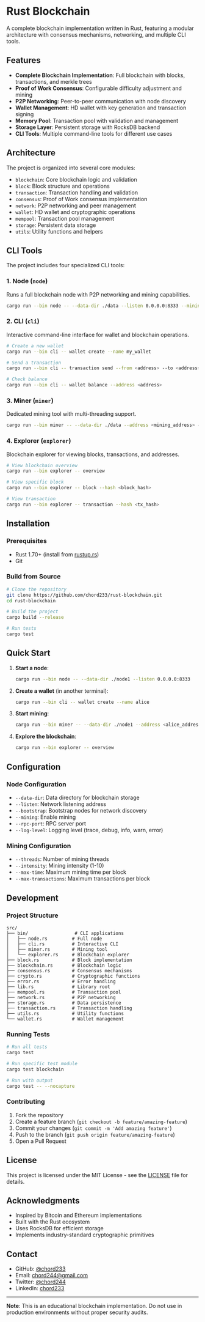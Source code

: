 # Rust Blockchain

A complete blockchain implementation written in Rust, featuring a modular architecture with consensus mechanisms, networking, and multiple CLI tools.

## Features

- **Complete Blockchain Implementation**: Full blockchain with blocks, transactions, and merkle trees
- **Proof of Work Consensus**: Configurable difficulty adjustment and mining
- **P2P Networking**: Peer-to-peer communication with node discovery
- **Wallet Management**: HD wallet with key generation and transaction signing
- **Memory Pool**: Transaction pool with validation and management
- **Storage Layer**: Persistent storage with RocksDB backend
- **CLI Tools**: Multiple command-line tools for different use cases

## Architecture

The project is organized into several core modules:

- `blockchain`: Core blockchain logic and validation
- `block`: Block structure and operations
- `transaction`: Transaction handling and validation
- `consensus`: Proof of Work consensus implementation
- `network`: P2P networking and peer management
- `wallet`: HD wallet and cryptographic operations
- `mempool`: Transaction pool management
- `storage`: Persistent data storage
- `utils`: Utility functions and helpers

## CLI Tools

The project includes four specialized CLI tools:

### 1. Node (`node`)
Runs a full blockchain node with P2P networking and mining capabilities.

```bash
cargo run --bin node -- --data-dir ./data --listen 0.0.0.0:8333 --mining
```

### 2. CLI (`cli`)
Interactive command-line interface for wallet and blockchain operations.

```bash
# Create a new wallet
cargo run --bin cli -- wallet create --name my_wallet

# Send a transaction
cargo run --bin cli -- transaction send --from <address> --to <address> --amount 10.0

# Check balance
cargo run --bin cli -- wallet balance --address <address>
```

### 3. Miner (`miner`)
Dedicated mining tool with multi-threading support.

```bash
cargo run --bin miner -- --data-dir ./data --address <mining_address> --threads 4
```

### 4. Explorer (`explorer`)
Blockchain explorer for viewing blocks, transactions, and addresses.

```bash
# View blockchain overview
cargo run --bin explorer -- overview

# View specific block
cargo run --bin explorer -- block --hash <block_hash>

# View transaction
cargo run --bin explorer -- transaction --hash <tx_hash>
```

## Installation

### Prerequisites

- Rust 1.70+ (install from [rustup.rs](https://rustup.rs/))
- Git

### Build from Source

```bash
# Clone the repository
git clone https://github.com/chord233/rust-blockchain.git
cd rust-blockchain

# Build the project
cargo build --release

# Run tests
cargo test
```

## Quick Start

1. **Start a node**:
   ```bash
   cargo run --bin node -- --data-dir ./node1 --listen 0.0.0.0:8333
   ```

2. **Create a wallet** (in another terminal):
   ```bash
   cargo run --bin cli -- wallet create --name alice
   ```

3. **Start mining**:
   ```bash
   cargo run --bin miner -- --data-dir ./node1 --address <alice_address>
   ```

4. **Explore the blockchain**:
   ```bash
   cargo run --bin explorer -- overview
   ```

## Configuration

### Node Configuration

- `--data-dir`: Data directory for blockchain storage
- `--listen`: Network listening address
- `--bootstrap`: Bootstrap nodes for network discovery
- `--mining`: Enable mining
- `--rpc-port`: RPC server port
- `--log-level`: Logging level (trace, debug, info, warn, error)

### Mining Configuration

- `--threads`: Number of mining threads
- `--intensity`: Mining intensity (1-10)
- `--max-time`: Maximum mining time per block
- `--max-transactions`: Maximum transactions per block

## Development

### Project Structure

```
src/
├── bin/                 # CLI applications
│   ├── node.rs         # Full node
│   ├── cli.rs          # Interactive CLI
│   ├── miner.rs        # Mining tool
│   └── explorer.rs     # Blockchain explorer
├── block.rs            # Block implementation
├── blockchain.rs       # Blockchain logic
├── consensus.rs        # Consensus mechanisms
├── crypto.rs           # Cryptographic functions
├── error.rs            # Error handling
├── lib.rs              # Library root
├── mempool.rs          # Transaction pool
├── network.rs          # P2P networking
├── storage.rs          # Data persistence
├── transaction.rs      # Transaction handling
├── utils.rs            # Utility functions
└── wallet.rs           # Wallet management
```

### Running Tests

```bash
# Run all tests
cargo test

# Run specific test module
cargo test blockchain

# Run with output
cargo test -- --nocapture
```

### Contributing

1. Fork the repository
2. Create a feature branch (`git checkout -b feature/amazing-feature`)
3. Commit your changes (`git commit -m 'Add amazing feature'`)
4. Push to the branch (`git push origin feature/amazing-feature`)
5. Open a Pull Request

## License

This project is licensed under the MIT License - see the [LICENSE](LICENSE) file for details.

## Acknowledgments

- Inspired by Bitcoin and Ethereum implementations
- Built with the Rust ecosystem
- Uses RocksDB for efficient storage
- Implements industry-standard cryptographic primitives

## Contact

- GitHub: [@chord233](https://github.com/chord233)
- Email: chord244@gmail.com
- Twitter: [@chord244](https://twitter.com/chord244)
- LinkedIn: [chord233](https://linkedin.com/in/chord233)

---

**Note**: This is an educational blockchain implementation. Do not use in production environments without proper security audits.
